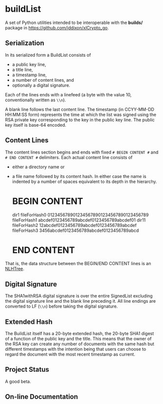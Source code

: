 <h1 class="libTop">buildList</h1>

A set of Python utilities intended to be interoperable with the
**builds/** package in https://github.com/jddixon/xlCrypto_go.

## Serialization

In its serialized form a BuildList consists of

* a public key line,
* a title line,
* a timestamp line,
* a number of content lines, and
* optionally a digital signature.

Each of the lines ends with a linefeed (a byte with the value 10,
conventionally written as `\\n`).

A blank line follows the last content line.  The timestamp (in
CCYY-MM-DD HH:MM:SS form) represents the time at which the list
was signed using the RSA private key corresponding to the key in
the public key line.  The public key itself is base-64 encoded.

## Content Lines

The content lines section begins and ends with fixed `# BEGIN CONTENT #`
and `# END CONTENT #` delimiters.  Each actual content line consists of
* either a directory name or
* a file name followed by its content hash.
In either case the name
is indented by a number of spaces equivalent to its depth in the hierarchy.

	# BEGIN CONTENT #
	dir1
	 fileForHash0 0123456789012345678901234567890123456789
	 fileForHash1 abcdef0123456789abcdef0123456789abcdef01
	dir11
	  fileForHash2 12abcdef0123456789abcdef0123456789abcdef
	  fileForHash3 3456abcdef0123456789abcdef0123456789abcd
	# END CONTENT #

That is, the data structure between the BEGIN/END CONTENT lines is an
[NLHTree](http://jddixon.github.io/nlhtree).

## Digital Signature

The SHA1withRSA digital signature is over the entire SignedList excluding
the digital signature line and the blank line preceding it.  All line
endings are converted to LF (`\\n`) before taking the digital signature.

## Extended Hash

The BuildList itself has a 20-byte extended hash, the 20-byte SHA1
digest of a function of the public key and the title.  This means
that the owner of the RSA key can create any number of documents
with the same hash but different timestamps with the intention
being that users can choose to regard the document with the most
recent timestamp as current.

## Project Status

A good beta.

## On-line Documentation
